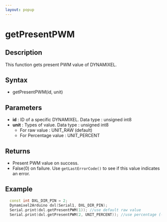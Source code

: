 ```yaml
---
layout: popup
---
```


# getPresentPWM

## Description

This function gets present PWM value of DYNAMIXEL.

## Syntax

- getPresentPWM(id, unit)

## Parameters

- **id** : ID of a specific DYNAMIXEL. Data type : unsigned int8
- **unit** : Types of value. Data type : unsigned int8
  - For raw value : UNIT_RAW (default)
  - For Percentage value : UNIT_PERCENT


## Returns

- Present PWM value on success.
- False(0) on failure. Use `getLastErrorCode()` to see if this value indicates an error.

## Example

```c++
  const int DXL_DIR_PIN = 2;
  Dynamixel2Arduino dxl(Serial1, DXL_DIR_PIN);
  Serial.print(dxl.getPresentPWM(1)); //use default raw value
  Serial.print(dxl.getPresentPWM(2, UNIT_PERCENT)); //use percentage (-100 ~ 100 %)
```
